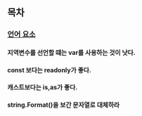 ## 목차

### [언어 요소]()
#### 지역변수를 선언할 떄는 var를 사용하는 것이 낫다.
#### const 보다는 readonly가 좋다.
#### 캐스트보다는 is,as가 좋다.
#### string.Format()을 보간 문자열로 대체하라
